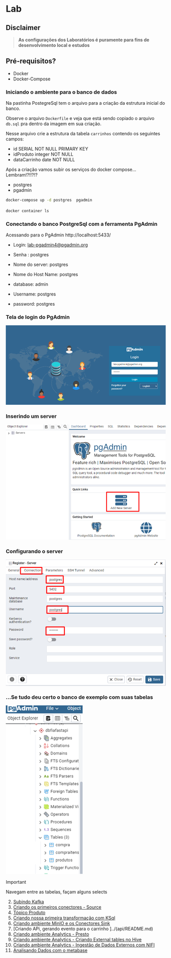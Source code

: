 # Lab

## Disclaimer
> **As configurações dos Laboratórios é puramente para fins de desenvolvimento local e estudos**


## Pré-requisitos?
* Docker
* Docker-Compose




### Iniciando o ambiente para o banco de dados

Na pastinha PostegreSql tem o arquivo para a criação da estrutura inicial do banco. 

Observe o arquivo `Dockerfile` e veja que está sendo copiado o arquivo `db.sql` pra dentro da imagem em sua criação.

Nesse arquivo crie a estrutura da tabela `carrinhos` contendo os seguintes campos:

* id SERIAL  NOT NULL PRIMARY KEY
* idProduto integer NOT NULL
* dataCarrinho date NOT NULL   

Após a criação vamos subir os serviços do docker compose... Lembram!?!!?!?

* postgres  
* pgadmin


```bash
docker-compose up -d postgres  pgadmin 

docker container ls

```

### Conectando o banco PostgreSql com a ferramenta PgAdmin


Acessando para o PgAdmin http://localhost:5433/


* Login: lab-pgadmin4@pgadmin.org
* Senha : postgres    

* Nome do server: postgres
* Nome do Host Name: postgres
* database: admin
* Username: postgres
* password: postgres

### Tela de login do PgAdmin
![Exemplo Kafka Conect](../content/login-pgadmin.png)


### Inserindo um server
![Exemplo Kafka Conect](../content/add-server.png)

### Configurando o server
![Exemplo Kafka Conect](../content/conect-pgadmin.png)

### ...Se tudo deu certo o banco de exemplo com suas tabelas
![Exemplo Kafka Conect](../content/tabelas.png)

> [!IMPORTANT]
> Navegam entre as tabelas, façam alguns selects



2. [Subindo Kafka](../kafka/README.md)
3. [Criando os primeiros conectores - Source](../conectores/README.md)
4. [Tópico Produto](../topico-produto//README.md)
5. [Criando nossa primeira transformação com KSql](../transformacao-ksql/README.md)
6. [Criando ambiente MinIO e os Conectores Sink ](../minio/README.md)
7. [Criando APi, gerando evento para o carrinho ]../(api/README.md)
8. [Criando ambiente Analytics - Presto ](../presto/README.md)
9. [Criando ambiente Analytics - Criando External tables no Hive](../hive/README.md)
10. [Criando ambiente Analytics - Ingestão de Dados Externos com NIFI](../nifi/README.md)
11. [Analisando Dados com o metabase](../metabase/README.md)